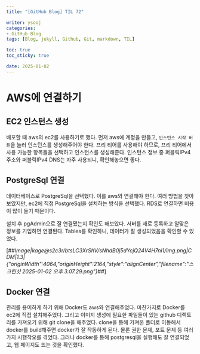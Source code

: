```yaml
---
title: "[GitHub Blog] TIL 72"

writer: ysooj
categories:
- GitHub Blog
tags: [Blog, jekyll, Github, Git, markdown, TIL]

toc: true
toc_sticky: true

date: 2025-01-02
---
```

# AWS에 연결하기

## EC2 인스턴스 생성

배포할 때 aws의 ec2를 사용하기로 했다. 먼저 aws에 계정을 만들고, `인스턴스 시작 버튼`을 눌러 인스턴스를 생성해주어야 한다. 프리 티어를 사용해야 하므로, 프리 티어에서 사용 가능한 항목들을 선택하고 인스턴스를 생성해준다. 인스턴스 정보 중 퍼블릭IPv4 주소와 퍼블릭IPv4 DNS는 자주 사용되니, 확인해놓으면 좋다.

## PostgreSql 연결

데이터베이스로 PostgreSql을 선택했다. 이를 aws와 연결해야 한다. 여러 방법을 찾아보았지만, ec2에 직접 PostgreSql을 설치하는 방식을 선택했다. RDS로 연결하면 비용이 많이 들기 때문이다.

설치 후 pgAdmin으로 잘 연결됐는지 확인도 해보았다. 서버를 새로 등록하고 알맞은 정보를 기입하면 연결된다. Tables를 확인하니, 데이터가 잘 생성되었음을 확인할 수 있었다.

[##_Image|kage@s2c3r/btsLC3XrShV/sNhdB0j5dYcjQ24V4H7ni1/img.png|CDM|1.3|{"originWidth":4064,"originHeight":2164,"style":"alignCenter","filename":"스크린샷 2025-01-02 오후 3.07.29.png"}_##]

## Docker 연결

관리를 용이하게 하기 위해 Docker도 aws와 연결해주었다. 마찬가지로 Docker를 ec2에 직접 설치해주었다. 그리고 이미지 생성에 필요한 파일들이 있는 github 디렉토리를 가져오기 위해 git clone을 해주었다. clone을 통해 가져온 폴더로 이동해서 docker를 build해주면 docker가 잘 작동하게 된다. 물론 권한 문제, 포트 문제 등 여러 가지 시행착오를 겪었다. 그러나 docker를 통해 postgresql을 실행해도 잘 연결되었고, 웹 페이지도 뜨는 것을 확인했다.